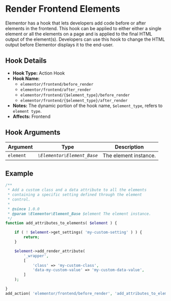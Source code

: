 # Render Frontend Elements

<Badge type="tip" vertical="top" text="Elementor Core" /> <Badge type="warning" vertical="top" text="Intermediate" />

Elementor has a hook that lets developers add code before or after elements in the frontend. This hook can be applied to either either a single element or all the elements on a page and is applied to the final HTML output of the element(s).  Developers can use this hook to change the HTML output before Elementor displays it to the end-user.

## Hook Details

* **Hook Type:** Action Hook
* **Hook Name:**
  * `elementor/frontend/before_render`
  * `elementor/frontend/after_render`
  * `elementor/frontend/{$element_type}/before_render`
  * `elementor/frontend/{$element_type}/after_render`
* **Notes:** The dynamic portion of the hook name, `$element_type`, refers to `element type`.
* **Affects:** Frontend

## Hook Arguments

| Argument  | Type                        | Description           |
|-----------|-----------------------------|-----------------------|
| `element` | _`\Elementor\Element_Base`_ | The element instance. |

## Example

```php
/**
 * Add a custom class and a data attribute to all the elements
 * containing a specific setting defined through the element
 * control.
 *
 * @since 1.0.0
 * @param \Elementor\Element_Base $element The element instance.
 */
function add_attributes_to_elements( $element ) {

	if ( ! $element->get_settings( 'my-custom-setting' ) ) {
		return;
	}

	$element->add_render_attribute(
		'_wrapper',
		[
			'class' => 'my-custom-class',
			'data-my-custom-value' => 'my-custom-data-value',
		]
	);

}
add_action( 'elementor/frontend/before_render', 'add_attributes_to_elements' );
```

